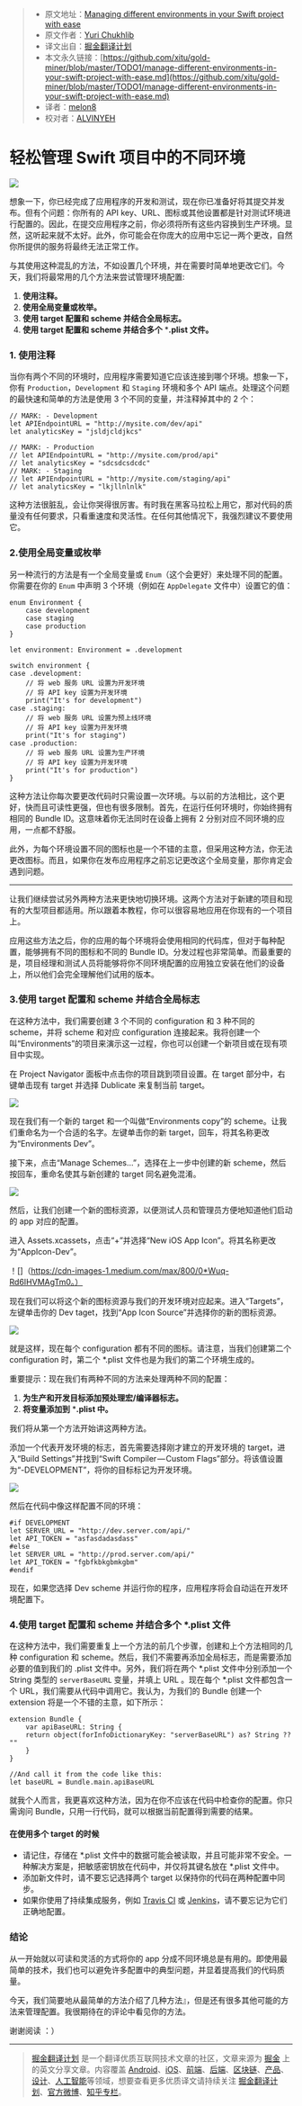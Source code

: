 > * 原文地址：[Managing different environments in your Swift project with ease](https://medium.com/flawless-app-stories/manage-different-environments-in-your-swift-project-with-ease-659f7f3fb1a6)
> * 原文作者：[Yuri Chukhlib](https://medium.com/@YuriD4?source=post_header_lockup)
> * 译文出自：[掘金翻译计划](https://github.com/xitu/gold-miner)
> * 本文永久链接：[https://github.com/xitu/gold-miner/blob/master/TODO1/manage-different-environments-in-your-swift-project-with-ease.md](https://github.com/xitu/gold-miner/blob/master/TODO1/manage-different-environments-in-your-swift-project-with-ease.md)
> * 译者：[melon8](https://github.com/melon8)
> * 校对者：[ALVINYEH](https://github.com/ALVINYEH)

# 轻松管理 Swift 项目中的不同环境

![](https://cdn-images-1.medium.com/max/2000/1*Rk8JulyapCiTCUtLsnsEcQ.png)

想象一下，你已经完成了应用程序的开发和测试，现在你已准备好将其提交并发布。但有个问题：你所有的 API key、URL、图标或其他设置都是针对测试环境进行配置的。因此，在提交应用程序之前，你必须将所有这些内容换到生产环境。显然，这听起来就不太好。此外，你可能会在你庞大的应用中忘记一两个更改，自然你所提供的服务将最终无法正常工作。

与其使用这种混乱的方法，不如设置几个环境，并在需要时简单地更改它们。今天，我们将最常用的几个方法来尝试管理环境配置:

1. **使用注释。**
2. **使用全局变量或枚举。**
3. **使用 target 配置和 scheme 并结合全局标志。**
4. **使用 target 配置和 scheme 并结合多个** ***.plist 文件。**

### 1. 使用注释

当你有两个不同的环境时，应用程序需要知道它应该连接到哪个环境。想象一下，你有 `Production`，`Development` 和 `Staging` 环境和多个 API 端点。处理这个问题的最快速和简单的方法是使用 3 个不同的变量，并注释掉其中的 2 个：

```
// MARK: - Development
let APIEndpointURL = "http://mysite.com/dev/api"
let analyticsKey = "jsldjcldjkcs"

// MARK: - Production
// let APIEndpointURL = "http://mysite.com/prod/api"
// let analyticsKey = "sdcsdcsdcdc"
// MARK: - Staging
// let APIEndpointURL = "http://mysite.com/staging/api"
// let analyticsKey = "lkjllnlnlk"
```

这种方法很脏乱，会让你哭得很厉害。有时我在黑客马拉松上用它，那对代码的质量没有任何要求，只看重速度和灵活性。在任何其他情况下，我强烈建议不要使用它。

### 2.使用全局变量或枚举

另一种流行的方法是有一个全局变量或 `Enum`（这个会更好）来处理不同的配置。你需要在你的 `Enum` 中声明 3 个环境（例如在 `AppDelegate` 文件中）设置它的值：

```
enum Environment {
    case development
    case staging 
    case production
}
 
let environment: Environment = .development
 
switch environment {
case .development:
    // 将 web 服务 URL 设置为开发环境
    // 将 API key 设置为开发环境
    print("It's for development")
case .staging:
    // 将 web 服务 URL 设置为预上线环境
    // 将 API key 设置为开发环境
    print("It's for staging")
case .production:
    // 将 web 服务 URL 设置为生产环境
    // 将 API key 设置为开发环境
    print("It's for production")
}
```

这种方法让你每次要更改代码时只需设置一次环境。与以前的方法相比，这个更好，快而且可读性更强，但也有很多限制。首先，在运行任何环境时，你始终拥有相同的 Bundle ID。这意味着你无法同时在设备上拥有 2 分别对应不同环境的应用，一点都不舒服。

此外，为每个环境设置不同的图标也是一个不错的主意，但采用这种方法，你无法更改图标。而且，如果你在发布应用程序之前忘记更改这个全局变量，那你肯定会遇到问题。

* * *

让我们继续尝试另外两种方法来更快地切换环境。这两个方法对于新建的项目和现有的大型项目都适用。所以跟着本教程，你可以很容易地应用在你现有的一个项目上。

应用这些方法之后，你的应用的每个环境将会使用相同的代码库，但对于每种配置，能够拥有不同的图标和不同的 Bundle ID。分发过程也非常简单。而最重要的是，项目经理和测试人员将能够将你不同环境配置的应用独立安装在他们的设备上，所以他们会完全理解他们试用的版本。

### 3.使用 target 配置和 scheme 并结合全局标志

在这种方法中，我们需要创建 3 个不同的 configuration 和 3 种不同的 scheme，并将 scheme 和对应 configuration 连接起来。我将创建一个叫“Environments”的项目来演示这一过程，你也可以创建一个新项目或在现有项目中实现。

在 Project Navigator 面板中点击你的项目跳到项目设置。在 target 部分中，右键单击现有 target 并选择 Dublicate 来复制当前 target。

![](https://cdn-images-1.medium.com/max/800/0*kJt7iX0pJ_OCbYH7.)

现在我们有一个新的 target 和一个叫做“Environments copy”的 scheme。让我们重命名为一个合适的名字。左键单击你的新 target，回车，将其名称更改为“Environments Dev”。

接下来，点击“Manage Schemes…”，选择在上一步中创建的新 scheme，然后按回车，重命名使其与新创建的 target 同名避免混淆。

![](https://cdn-images-1.medium.com/max/800/0*pAV3RMB8AJBsTIgL.)

然后，让我们创建一个新的图标资源，以便测试人员和管理员方便地知道他们启动的 app 对应的配置。

进入 Assets.xcassets，点击“+”并选择“New iOS App Icon”。将其名称更改为“AppIcon-Dev”。

！[]（https://cdn-images-1.medium.com/max/800/0*Wuq-Rd6IHVMAgTm0。）

现在我们可以将这个新的图标资源与我们的开发环境对应起来。进入“Targets”，左键单击你的 Dev taget，找到“App Icon Source”并选择你的新的图标资源。

![](https://cdn-images-1.medium.com/max/800/0*LyxuDi3gg8Ca69p7.)

就是这样，现在每个 configuration 都有不同的图标。请注意，当我们创建第二个 configuration 时，第二个 *.plist 文件也是为我们的第二个环境生成的。

重要提示：现在我们有两种不同的方法来处理两种不同的配置：

1. **为生产和开发目标添加预处理宏/编译器标志。**
2. **将变量添加到** ***.plist 中。**

我们将从第一个方法开始讲这两种方法。

添加一个代表开发环境的标志，首先需要选择刚才建立的开发环境的 target，进入“Build Settings”并找到“Swift Compiler — Custom Flags”部分。将该值设置为“-DEVELOPMENT”，将你的目标标记为开发环境。

![](https://cdn-images-1.medium.com/max/800/0*Henhnxiv07NEtDkk.)

然后在代码中像这样配置不同的环境：

```
#if DEVELOPMENT
let SERVER_URL = "http://dev.server.com/api/"
let API_TOKEN = "asfasdadasdass"
#else
let SERVER_URL = "http://prod.server.com/api/"
let API_TOKEN = "fgbfkbkgbmkgbm"
#endif
```

现在，如果您选择 Dev scheme 并运行你的程序，应用程序将会自动运在开发环境配置下。

### 4.使用 target 配置和 scheme 并结合多个 *.plist 文件

在这种方法中，我们需要重复上一个方法的前几个步骤，创建和上个方法相同的几种 configuration 和 scheme。然后，我们不需要再添加全局标志，而是需要添加必要的值到我们的 .plist 文件中。另外，我们将在两个 *.plist 文件中分别添加一个 String 类型的 `serverBaseURL` 变量，并填上 URL 。现在每个 *.plist 文件都包含一个 URL，我们需要从代码中调用它。我认为，为我们的 Bundle 创建一个 extension 将是一个不错的主意，如下所示：

```
extension Bundle {
    var apiBaseURL: String {
	return object(forInfoDictionaryKey: "serverBaseURL") as? String ?? ""
    }
}

//And call it from the code like this:
let baseURL = Bundle.main.apiBaseURL
```

就我个人而言，我更喜欢这种方法，因为在你不应该在代码中检查你的配置。你只需询问 Bundle，只用一行代码，就可以根据当前配置得到需要的结果。

#### 在使用多个 target 的时候

*   请记住，存储在 *.plist 文件中的数据可能会被读取，并且可能非常不安全。一种解决方案是，把敏感密钥放在代码中，并仅将其键名放在 *.plist 文件中。
*   添加新文件时，请不要忘记选择两个 target 以保持你的代码在两种配置中同步。
*   如果你使用了持续集成服务，例如 [Travis CI](https://travis-ci.org/) 或 [Jenkins](https://jenkins-ci.org/)，请不要忘记为它们正确地配置。

### 结论

从一开始就以可读和灵活的方式将你的 app 分成不同环境总是有用的。即使用最简单的技术，我们也可以避免许多配置中的典型问题，并显着提高我们的代码质量。

今天，我们简要地从最简单的方法介绍了几种方法』，但是还有很多其他可能的方法来管理配置。我很期待在的评论中看见你的方法。

谢谢阅读 ：）


---

> [掘金翻译计划](https://github.com/xitu/gold-miner) 是一个翻译优质互联网技术文章的社区，文章来源为 [掘金](https://juejin.im) 上的英文分享文章。内容覆盖 [Android](https://github.com/xitu/gold-miner#android)、[iOS](https://github.com/xitu/gold-miner#ios)、[前端](https://github.com/xitu/gold-miner#前端)、[后端](https://github.com/xitu/gold-miner#后端)、[区块链](https://github.com/xitu/gold-miner#区块链)、[产品](https://github.com/xitu/gold-miner#产品)、[设计](https://github.com/xitu/gold-miner#设计)、[人工智能](https://github.com/xitu/gold-miner#人工智能)等领域，想要查看更多优质译文请持续关注 [掘金翻译计划](https://github.com/xitu/gold-miner)、[官方微博](http://weibo.com/juejinfanyi)、[知乎专栏](https://zhuanlan.zhihu.com/juejinfanyi)。
